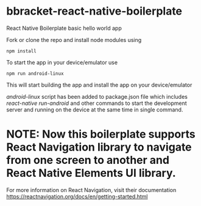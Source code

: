 # bbracket-react-native-boilerplate
React Native Boilerplate basic hello world app

Fork or clone the repo and install node modules using
```
npm install
```

To start the app in your device/emulator use
```
npm run android-linux
```
This will start building the app and install the app on your device/emulator

*android-linux* script has been added to package.json file which includes *react-native run-android* and other commands to start the development server and running on the device at the same time in single command.

# NOTE: Now this boilerplate supports React Navigation library to navigate from one screen to another and React Native Elements UI library.
For more information on React Navigation, visit their documentation https://reactnavigation.org/docs/en/getting-started.html
